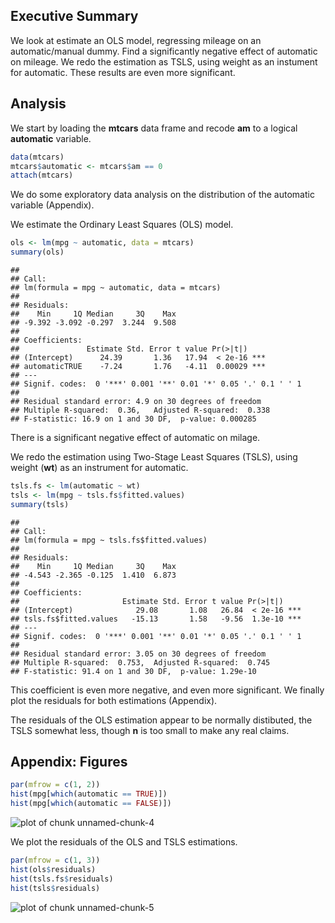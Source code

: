 Executive Summary
--------------------------------------------------------
We look at estimate an OLS model, regressing mileage on an automatic/manual dummy. Find a significantly negative effect of automatic on mileage. We redo the estimation as TSLS, using weight as an instument for automatic. These results are even more significant.

Analysis
--------------------------------------------------------
We start by loading the **mtcars** data frame and recode **am** to a logical **automatic** variable.


```r
data(mtcars)
mtcars$automatic <- mtcars$am == 0
attach(mtcars)
```


We do some exploratory data analysis on the distribution of the automatic variable (Appendix).

We estimate the Ordinary Least Squares (OLS) model.


```r
ols <- lm(mpg ~ automatic, data = mtcars)
summary(ols)
```

```
## 
## Call:
## lm(formula = mpg ~ automatic, data = mtcars)
## 
## Residuals:
##    Min     1Q Median     3Q    Max 
## -9.392 -3.092 -0.297  3.244  9.508 
## 
## Coefficients:
##               Estimate Std. Error t value Pr(>|t|)    
## (Intercept)      24.39       1.36   17.94  < 2e-16 ***
## automaticTRUE    -7.24       1.76   -4.11  0.00029 ***
## ---
## Signif. codes:  0 '***' 0.001 '**' 0.01 '*' 0.05 '.' 0.1 ' ' 1
## 
## Residual standard error: 4.9 on 30 degrees of freedom
## Multiple R-squared:  0.36,	Adjusted R-squared:  0.338 
## F-statistic: 16.9 on 1 and 30 DF,  p-value: 0.000285
```


There is a significant negative effect of automatic on milage.

We redo the estimation using Two-Stage Least Squares (TSLS), using weight (**wt**) as an instrument for automatic.


```r
tsls.fs <- lm(automatic ~ wt)
tsls <- lm(mpg ~ tsls.fs$fitted.values)
summary(tsls)
```

```
## 
## Call:
## lm(formula = mpg ~ tsls.fs$fitted.values)
## 
## Residuals:
##    Min     1Q Median     3Q    Max 
## -4.543 -2.365 -0.125  1.410  6.873 
## 
## Coefficients:
##                       Estimate Std. Error t value Pr(>|t|)    
## (Intercept)              29.08       1.08   26.84  < 2e-16 ***
## tsls.fs$fitted.values   -15.13       1.58   -9.56  1.3e-10 ***
## ---
## Signif. codes:  0 '***' 0.001 '**' 0.01 '*' 0.05 '.' 0.1 ' ' 1
## 
## Residual standard error: 3.05 on 30 degrees of freedom
## Multiple R-squared:  0.753,	Adjusted R-squared:  0.745 
## F-statistic: 91.4 on 1 and 30 DF,  p-value: 1.29e-10
```


This coefficient is even more negative, and even more significant. We finally plot the residuals for both estimations (Appendix).

The residuals of the OLS estimation appear to be normally distibuted, the TSLS somewhat less, though **n** is too small to make any real claims.

Appendix: Figures
--------------------------------------------------------

```r
par(mfrow = c(1, 2))
hist(mpg[which(automatic == TRUE)])
hist(mpg[which(automatic == FALSE)])
```

![plot of chunk unnamed-chunk-4](figure/unnamed-chunk-4.png) 


We plot the residuals of the OLS and TSLS estimations.


```r
par(mfrow = c(1, 3))
hist(ols$residuals)
hist(tsls.fs$residuals)
hist(tsls$residuals)
```

![plot of chunk unnamed-chunk-5](figure/unnamed-chunk-5.png) 
